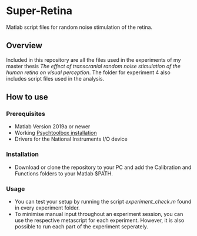 # Super-Retina
Matlab script files for random noise stimulation of the retina.

## Overview

Included in this repository are all the files used in the experiments of my master thesis *The effect of transcranial random
noise stimulation of the human retina on visual perception*. The folder for experiment 4 also includes script files used in the analysis.

## How to use
### Prerequisites
 - Matlab Version 2019a or newer
 - Working [Psychtoolbox installation](http://psychtoolbox.org/)
 - Drivers for the National Instruments I/O device
 
### Installation
 - Download or clone the repository to your PC and add the Calibration and Functions folders to your Matlab $PATH.

### Usage
 - You can test your setup by running the script *experiment_check.m* found in every experiment folder.
 - To minimise manual input throughout an experiment session, you can use the respective metascript for each experiment. However, it is also possible to run each part of the experiment seperately.
 
